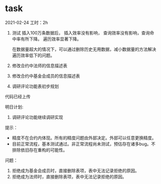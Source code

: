 # task

2021-02-24
工时：2h
1. 测试
   插入100万条数据后，
       插入效率没有影响，
       查询效率没有影响，查询命中率有所下降。
       遍历效率显著下降。
   
   在数据量超大的情况下，可以通过删除历史无用数据，减小数据量的方法解决遍历效率低下的问题。

2. 修改合约中法师的信息描述表

3. 修改合约中基金会成员的信息描述表

4. 调研评论功能表初步规划

代码已经上传

明日计划:
1. 调研评论功能继续调研实现


提示：
- 精度不在合约内体现。所有的精度问题由外部决定。外部可以任意更换精度。
- 目前正常流程，基本测试通过。非正常流程尚未测试，预估存在诸多bug。不排除依旧存在重构的可能性。

问题：
1. 拒绝成为基金会成员时，直接删除表项，表中无法记录拒绝的原因。
2. 拒绝成为法师时，直接删除表项，表中无法记录拒绝的原因。
